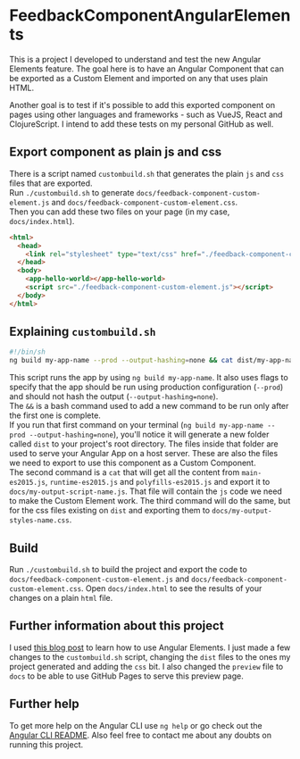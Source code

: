 # FeedbackComponentAngularElements

This is a project I developed to understand and test the new Angular Elements feature. The goal here is to have an Angular Component that can be exported as a Custom Element and imported on any that uses plain HTML.

Another goal is to test if it's possible to add this exported component on pages using other languages and frameworks - such as VueJS, React and ClojureScript. I intend to add these tests on my personal GitHub as well.  

## Export component as plain js and css

There is a script named `custombuild.sh` that generates the plain `js` and `css` files that are exported.  
Run `./custombuild.sh` to generate `docs/feedback-component-custom-element.js` and `docs/feedback-component-custom-element.css`.  
Then you can add these two files on your page (in my case, `docs/index.html`).  

```html
<html>
  <head>
    <link rel="stylesheet" type="text/css" href="./feedback-component-custom-element.css">
  </head>
  <body>
    <app-hello-world></app-hello-world>
    <script src="./feedback-component-custom-element.js"></script>
  </body>
</html>
```

## Explaining `custombuild.sh`

```bash
#!/bin/sh
ng build my-app-name --prod --output-hashing=none && cat dist/my-app-name/runtime-es2015.js dist/my-app-name/polyfills-es2015.js dist/my-app-name/main-es2015.js > docs/my-output-script-name.js && cat dist/my-app-name/styles.css > docs/my-output-styles-name.css
```

This script runs the app by using `ng build my-app-name`. It also uses flags to specify that the app should be run using production configuration (`--prod`) and should not hash the output (`--output-hashing=none`).  
The `&&` is a bash command used to add a new command to be run only after the first one is complete.  
If you run that first command on your terminal (`ng build my-app-name --prod --output-hashing=none`), you'll notice it will generate a new folder called `dist` to your project's root directory. The files inside that folder are used to serve your Angular App on a host server. These are also the files we need to export to use this component as a Custom Component.  
The second command is a `cat` that will get all the content from `main-es2015.js`, `runtime-es2015.js` and `polyfills-es2015.js` and export it to `docs/my-output-script-name.js`. That file will contain the `js` code we need to make the Custom Element work. The third command will do the same, but for the css files existing on `dist` and exporting them to `docs/my-output-styles-name.css`.  

## Build

Run `./custombuild.sh` to build the project and export the code to `docs/feedback-component-custom-element.js` and `docs/feedback-component-custom-element.css`. Open `docs/index.html` to see the results of your changes on a plain `html` file.

## Further information about this project

I used [this blog post](https://blog.bitsrc.io/using-angular-elements-why-and-how-part-1-35f7fd4f0457) to learn how to use Angular Elements. I just made a few changes to the `custombuild.sh` script, changing the `dist` files to the ones my project generated and adding the `css` bit. I also changed the `preview` file to `docs` to be able to use GitHub Pages to serve this preview page.  

## Further help

To get more help on the Angular CLI use `ng help` or go check out the [Angular CLI README](https://github.com/angular/angular-cli/blob/master/README.md).
Also feel free to contact me about any doubts on running this project.
